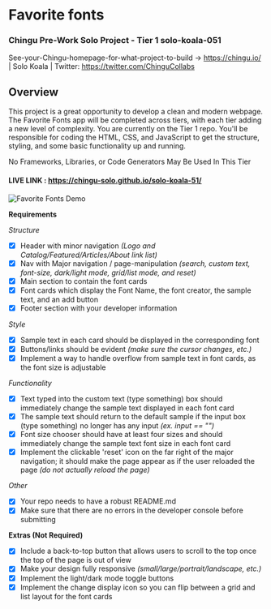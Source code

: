 # Favorite fonts

### Chingu Pre-Work Solo Project - Tier 1 solo-koala-051

See-your-Chingu-homepage-for-what-project-to-build -> https://chingu.io/ | Solo Koala | Twitter: https://twitter.com/ChinguCollabs

## Overview

This project is a great opportunity to develop a clean and modern webpage. The Favorite Fonts app will be completed across tiers, with each tier adding a new level of complexity. You are currently on the Tier 1 repo. You'll be responsible for coding the HTML, CSS, and JavaScript to get the structure, styling, and some basic functionality up and running.

No Frameworks, Libraries, or Code Generators May Be Used In This Tier
#### LIVE LINK : https://chingu-solo.github.io/solo-koala-51/

![Favorite Fonts Demo](fav-fonts.gif)

**Requirements**

_Structure_

- [x] Header with minor navigation _(Logo and Catalog/Featured/Articles/About link list)_
- [x] Nav with Major navigation / page-manipulation _(search, custom text, font-size, dark/light mode, grid/list mode, and reset)_
- [x] Main section to contain the font cards
- [x] Font cards which display the Font Name, the font creator, the sample text, and an add button
- [x] Footer section with your developer information

_Style_

- [x] Sample text in each card should be displayed in the corresponding font
- [x] Buttons/links should be evident _(make sure the cursor changes, etc.)_
- [x] Implement a way to handle overflow from sample text in font cards, as the font size is adjustable

_Functionality_

- [x] Text typed into the custom text (type something) box should immediately change the sample text displayed in each font card
- [x] The sample text should return to the default sample if the input box (type something) no longer has any input _(ex. input == "")_
- [x] Font size chooser should have at least four sizes and should immediately change the sample text font size in each font card
- [x] Implement the clickable 'reset' icon on the far right of the major navigation; it should make the page appear as if the user reloaded the page _(do not actually reload the page)_

_Other_

- [x] Your repo needs to have a robust README.md
- [x] Make sure that there are no errors in the developer console before submitting

**Extras (Not Required)**

- [x] Include a back-to-top button that allows users to scroll to the top once the top of the page is out of view
- [x] Make your design fully responsive _(small/large/portrait/landscape, etc.)_
- [x] Implement the light/dark mode toggle buttons
- [x] Implement the change display icon so you can flip between a grid and list layout for the font cards
